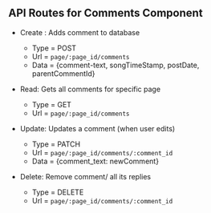 ## API Routes for Comments Component

- Create : Adds comment to database
  - Type = POST
  - Url = `page/:page_id/comments`
  - Data = {comment-text, songTimeStamp, postDate, parentCommentId}
  
- Read: Gets all comments for specific page
  - Type = GET
  - Url = `page/:page_id/comments`

- Update: Updates a comment (when user edits)
  - Type = PATCH 
  - Url = `page/:page_id/comments/:comment_id`
  - Data = {comment_text: newComment}

- Delete: Remove comment/ all its replies
  - Type = DELETE
  - Url = `page/:page_id/comments/:comment_id`



